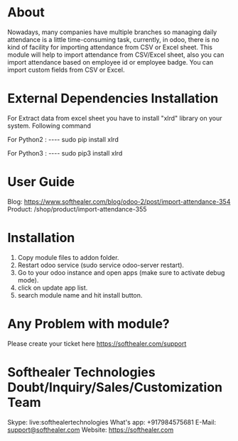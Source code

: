 About
============
Nowadays, many companies have multiple branches so managing daily attendance is a little time-consuming task, currently, in odoo, there is no kind of facility for importing attendance from CSV or Excel sheet. This module will help to import attendance from CSV/Excel sheet, also you can import attendance based on employee id or employee badge. You can import custom fields from CSV or Excel.



External Dependencies Installation 
====================================

For Extract data from excel sheet you have to install "xlrd" library on your system. Following command 

For Python2 : ----     sudo pip install xlrd

For Python3 : ----     sudo pip3 install xlrd



User Guide
============
Blog: https://www.softhealer.com/blog/odoo-2/post/import-attendance-354
Product: /shop/product/import-attendance-355

Installation
============
1) Copy module files to addon folder.
2) Restart odoo service (sudo service odoo-server restart).
3) Go to your odoo instance and open apps (make sure to activate debug mode).
4) click on update app list.
5) search module name and hit install button.

Any Problem with module?
=====================================
Please create your ticket here https://softhealer.com/support

Softhealer Technologies Doubt/Inquiry/Sales/Customization Team
=====================================
Skype: live:softhealertechnologies
What's app: +917984575681
E-Mail: support@softhealer.com
Website: https://softhealer.com
